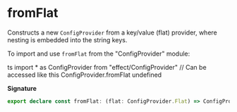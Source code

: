 # fromFlat

Constructs a new `ConfigProvider` from a key/value (flat) provider, where
nesting is embedded into the string keys.

To import and use `fromFlat` from the "ConfigProvider" module:

ts
import \* as ConfigProvider from "effect/ConfigProvider"
// Can be accessed like this
ConfigProvider.fromFlat
undefined

**Signature**

```ts
export declare const fromFlat: (flat: ConfigProvider.Flat) => ConfigProvider
```
